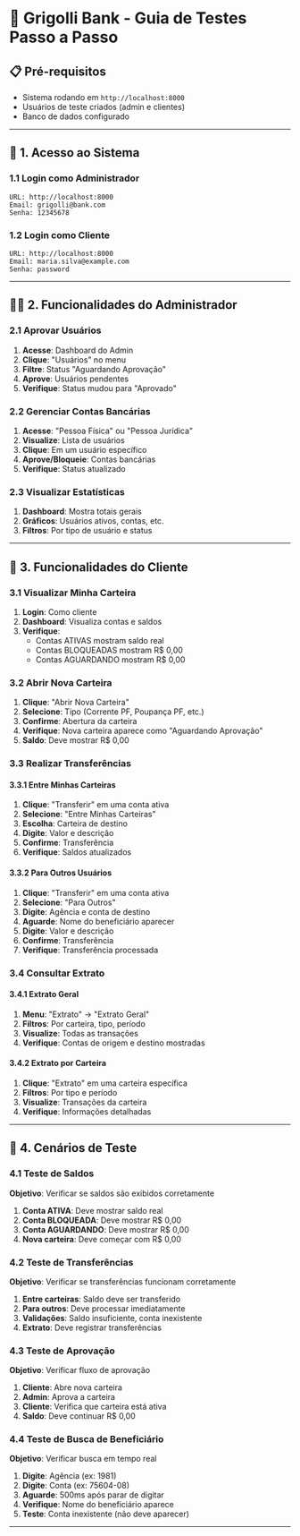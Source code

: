 # 🏦 Grigolli Bank - Guia de Testes Passo a Passo

## 📋 Pré-requisitos
- Sistema rodando em `http://localhost:8000`
- Usuários de teste criados (admin e clientes)
- Banco de dados configurado

---

## 🔐 1. Acesso ao Sistema

### 1.1 Login como Administrador
```
URL: http://localhost:8000
Email: grigolli@bank.com
Senha: 12345678
```

### 1.2 Login como Cliente
```
URL: http://localhost:8000
Email: maria.silva@example.com
Senha: password
```

---

## 👨‍💼 2. Funcionalidades do Administrador

### 2.1 Aprovar Usuários
1. **Acesse**: Dashboard do Admin
2. **Clique**: "Usuários" no menu
3. **Filtre**: Status "Aguardando Aprovação"
4. **Aprove**: Usuários pendentes
5. **Verifique**: Status mudou para "Aprovado"

### 2.2 Gerenciar Contas Bancárias
1. **Acesse**: "Pessoa Física" ou "Pessoa Jurídica"
2. **Visualize**: Lista de usuários
3. **Clique**: Em um usuário específico
4. **Aprove/Bloqueie**: Contas bancárias
5. **Verifique**: Status atualizado

### 2.3 Visualizar Estatísticas
1. **Dashboard**: Mostra totais gerais
2. **Gráficos**: Usuários ativos, contas, etc.
3. **Filtros**: Por tipo de usuário e status

---

## 👤 3. Funcionalidades do Cliente

### 3.1 Visualizar Minha Carteira
1. **Login**: Como cliente
2. **Dashboard**: Visualiza contas e saldos
3. **Verifique**: 
   - Contas ATIVAS mostram saldo real
   - Contas BLOQUEADAS mostram R$ 0,00
   - Contas AGUARDANDO mostram R$ 0,00

### 3.2 Abrir Nova Carteira
1. **Clique**: "Abrir Nova Carteira"
2. **Selecione**: Tipo (Corrente PF, Poupança PF, etc.)
3. **Confirme**: Abertura da carteira
4. **Verifique**: Nova carteira aparece como "Aguardando Aprovação"
5. **Saldo**: Deve mostrar R$ 0,00

### 3.3 Realizar Transferências

#### 3.3.1 Entre Minhas Carteiras
1. **Clique**: "Transferir" em uma conta ativa
2. **Selecione**: "Entre Minhas Carteiras"
3. **Escolha**: Carteira de destino
4. **Digite**: Valor e descrição
5. **Confirme**: Transferência
6. **Verifique**: Saldos atualizados

#### 3.3.2 Para Outros Usuários
1. **Clique**: "Transferir" em uma conta ativa
2. **Selecione**: "Para Outros"
3. **Digite**: Agência e conta de destino
4. **Aguarde**: Nome do beneficiário aparecer
5. **Digite**: Valor e descrição
6. **Confirme**: Transferência
7. **Verifique**: Transferência processada

### 3.4 Consultar Extrato

#### 3.4.1 Extrato Geral
1. **Menu**: "Extrato" → "Extrato Geral"
2. **Filtros**: Por carteira, tipo, período
3. **Visualize**: Todas as transações
4. **Verifique**: Contas de origem e destino mostradas

#### 3.4.2 Extrato por Carteira
1. **Clique**: "Extrato" em uma carteira específica
2. **Filtros**: Por tipo e período
3. **Visualize**: Transações da carteira
4. **Verifique**: Informações detalhadas

---

## 🧪 4. Cenários de Teste

### 4.1 Teste de Saldos
**Objetivo**: Verificar se saldos são exibidos corretamente

1. **Conta ATIVA**: Deve mostrar saldo real
2. **Conta BLOQUEADA**: Deve mostrar R$ 0,00
3. **Conta AGUARDANDO**: Deve mostrar R$ 0,00
4. **Nova carteira**: Deve começar com R$ 0,00

### 4.2 Teste de Transferências
**Objetivo**: Verificar se transferências funcionam corretamente

1. **Entre carteiras**: Saldo deve ser transferido
2. **Para outros**: Deve processar imediatamente
3. **Validações**: Saldo insuficiente, conta inexistente
4. **Extrato**: Deve registrar transferências

### 4.3 Teste de Aprovação
**Objetivo**: Verificar fluxo de aprovação

1. **Cliente**: Abre nova carteira
2. **Admin**: Aprova a carteira
3. **Cliente**: Verifica que carteira está ativa
4. **Saldo**: Deve continuar R$ 0,00

### 4.4 Teste de Busca de Beneficiário
**Objetivo**: Verificar busca em tempo real

1. **Digite**: Agência (ex: 1981)
2. **Digite**: Conta (ex: 75604-08)
3. **Aguarde**: 500ms após parar de digitar
4. **Verifique**: Nome do beneficiário aparece
5. **Teste**: Conta inexistente (não deve aparecer)

---



